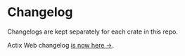 # Changelog

Changelogs are kept separately for each crate in this repo.

Actix Web changelog [is now here &rarr;](./actix-web/CHANGES.md).
